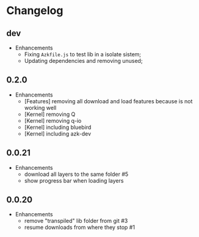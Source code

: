 # Changelog

## dev

* Enhancements
  * Fixing `Azkfile.js` to test lib in a isolate sistem;
  * Updating dependencies and removing unused;

## 0.2.0

* Enhancements
  * [Features] removing all download and load features because is not working well
  * [Kernel] removing Q
  * [Kernel] removing q-io
  * [Kernel] including bluebird
  * [Kernel] including azk-dev

## 0.0.21

* Enhancements
  * download all layers to the same folder #5
  * show progress bar when loading layers

## 0.0.20

* Enhancements
  * remove "transpiled" lib folder from git #3
  * resume downloads from where they stop #1
